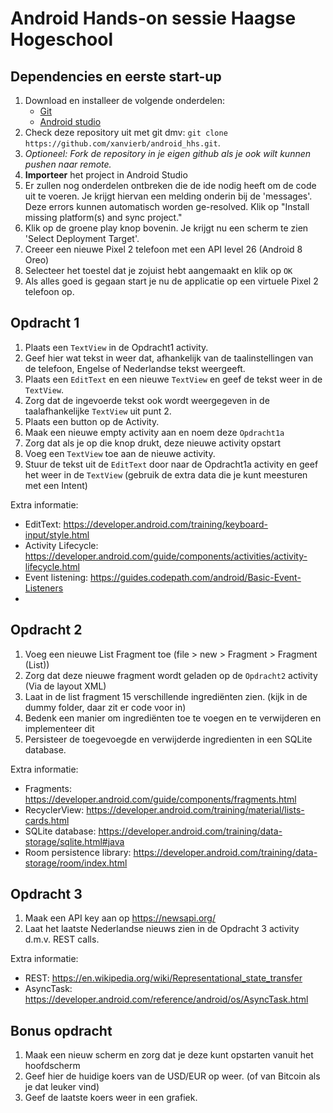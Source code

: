 # Android Hands-on sessie Haagse Hogeschool

## Dependencies en eerste start-up
1. Download en installeer de volgende onderdelen:
	* [Git](https://git-scm.com/)
	* [Android studio](https://developer.android.com/studio/index.html)
2. Check deze repository uit met git dmv: `git clone https://github.com/xanvierb/android_hhs.git`.
3. _Optioneel: Fork de repository in je eigen github als je ook wilt kunnen pushen naar remote._
4. **Importeer** het project in Android Studio
5. Er zullen nog onderdelen ontbreken die de ide nodig heeft om de code uit te voeren. Je krijgt hiervan een melding onderin bij de 'messages'. Deze errors kunnen automatisch worden ge-resolved. Klik op "Install missing platform(s) and sync project."
6. Klik op de groene play knop bovenin. Je krijgt nu een scherm te zien 'Select Deployment Target'.
7. Creeer een nieuwe Pixel 2 telefoon met een API level 26 (Android 8 Oreo)
8. Selecteer het toestel dat je zojuist hebt aangemaakt en klik op `OK`
9. Als alles goed is gegaan start je nu de applicatie op een virtuele Pixel 2 telefoon op.

## Opdracht 1
1. Plaats een `TextView` in de Opdracht1 activity.
2. Geef hier wat tekst in weer dat, afhankelijk van de taalinstellingen van de telefoon, Engelse of Nederlandse tekst weergeeft.
3. Plaats een `EditText` en een nieuwe `TextView` en geef de tekst weer in de `TextView`.
4. Zorg dat de ingevoerde tekst ook wordt weergegeven in de taalafhankelijke `TextView` uit punt 2.
5. Plaats een button op de Activity.
6. Maak een nieuwe empty activity aan en noem deze `Opdracht1a`
7. Zorg dat als je op die knop drukt, deze nieuwe activity opstart
8. Voeg een `TextView` toe aan de nieuwe activity.
9. Stuur de tekst uit de `EditText` door naar de Opdracht1a activity en geef het weer in de `TextView` (gebruik de extra data die je kunt meesturen met een Intent)

Extra informatie:
* EditText: https://developer.android.com/training/keyboard-input/style.html
* Activity Lifecycle: https://developer.android.com/guide/components/activities/activity-lifecycle.html
* Event listening: https://guides.codepath.com/android/Basic-Event-Listeners
* 

## Opdracht 2
1. Voeg een nieuwe List Fragment toe (file > new > Fragment > Fragment (List))
2. Zorg dat deze nieuwe fragment wordt geladen op de `Opdracht2` activity (Via de layout XML)
3. Laat in de list fragment 15 verschillende ingrediënten zien. (kijk in de dummy folder, daar zit er code voor in)
4. Bedenk een manier om ingrediënten toe te voegen en te verwijderen en implementeer dit
5. Persisteer de toegevoegde en verwijderde ingredienten in een SQLite database.

Extra informatie: 
* Fragments: https://developer.android.com/guide/components/fragments.html
* RecyclerView: https://developer.android.com/training/material/lists-cards.html
* SQLite database: https://developer.android.com/training/data-storage/sqlite.html#java
* Room persistence library: https://developer.android.com/training/data-storage/room/index.html

## Opdracht 3
1. Maak een API key aan op https://newsapi.org/
2. Laat het laatste Nederlandse nieuws zien in de Opdracht 3 activity d.m.v. REST calls.

Extra informatie: 
* REST: https://en.wikipedia.org/wiki/Representational_state_transfer
* AsyncTask: https://developer.android.com/reference/android/os/AsyncTask.html

## Bonus opdracht
1. Maak een nieuw scherm en zorg dat je deze kunt opstarten vanuit het hoofdscherm
2. Geef hier de huidige koers van de USD/EUR op weer. (of van Bitcoin als je dat leuker vind)
3. Geef de laatste koers weer in een grafiek.

